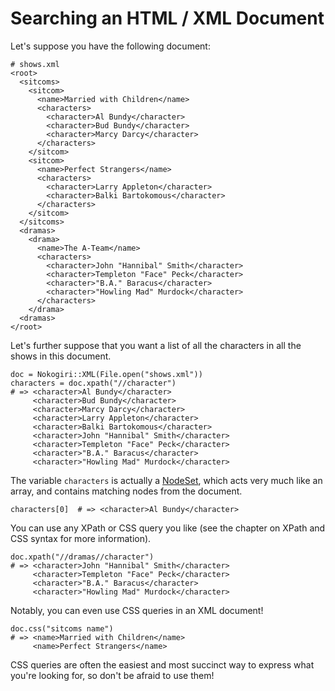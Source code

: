 # Searching an HTML / XML Document

Let's suppose you have the following document:

    # shows.xml
    <root>
      <sitcoms>
        <sitcom>
          <name>Married with Children</name>
          <characters>
            <character>Al Bundy</character>
            <character>Bud Bundy</character>
            <character>Marcy Darcy</character>
          </characters>
        </sitcom>
        <sitcom>
          <name>Perfect Strangers</name>
          <characters>
            <character>Larry Appleton</character>
            <character>Balki Bartokomous</character>
          </characters>
        </sitcom>
      </sitcoms>
      <dramas>
        <drama>
          <name>The A-Team</name>
          <characters>
            <character>John "Hannibal" Smith</character>
            <character>Templeton "Face" Peck</character>
            <character>"B.A." Baracus</character>
            <character>"Howling Mad" Murdock</character>
          </characters>
        </drama>
      <dramas>
    </root>

Let's further suppose that you want a list of all the characters in
all the shows in this document.

    doc = Nokogiri::XML(File.open("shows.xml"))
    characters = doc.xpath("//character")
    # => <character>Al Bundy</character>
         <character>Bud Bundy</character>
         <character>Marcy Darcy</character>
         <character>Larry Appleton</character>
         <character>Balki Bartokomous</character>
         <character>John "Hannibal" Smith</character>
         <character>Templeton "Face" Peck</character>
         <character>"B.A." Baracus</character>
         <character>"Howling Mad" Murdock</character>

The variable `characters` is actually a [NodeSet][], which acts very much
like an array, and contains matching nodes from the document.

  [NodeSet]: http://nokogiri.org/Nokogiri/XML/NodeSet.html

    characters[0]  # => <character>Al Bundy</character>

You can use any XPath or CSS query you like (see the chapter on XPath
and CSS syntax for more information).

    doc.xpath("//dramas//character")
    # => <character>John "Hannibal" Smith</character>
         <character>Templeton "Face" Peck</character>
         <character>"B.A." Baracus</character>
         <character>"Howling Mad" Murdock</character>

Notably, you can even use CSS queries in an XML document!

    doc.css("sitcoms name")
    # => <name>Married with Children</name>
         <name>Perfect Strangers</name>

CSS queries are often the easiest and most succinct way to express
what you're looking for, so don't be afraid to use them!
